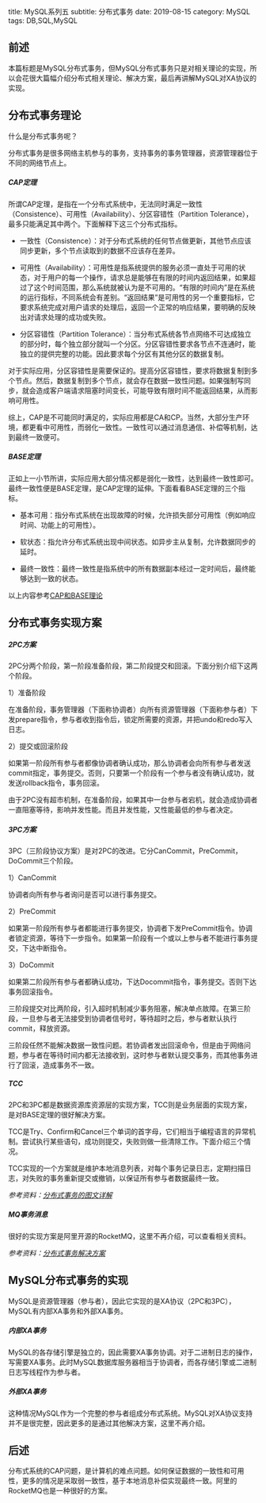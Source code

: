 title: MySQL系列五
subtitle: 分布式事务
date: 2019-08-15
category: MySQL
tags: DB,SQL,MySQL

## 前述

本篇标题是MySQL分布式事务，但MySQL分布式事务只是对相关理论的实现，所以会花很大篇幅介绍分布式相关理论、解决方案，最后再讲解MySQL对XA协议的实现。


## 分布式事务理论

什么是分布式事务呢？

分布式事务是很多网络主机参与的事务，支持事务的事务管理器，资源管理器位于不同的网络节点上。

##### CAP定理

所谓CAP定理，是指在一个分布式系统中，无法同时满足一致性（Consistence）、可用性（Availability）、分区容错性（Partition Tolerance），最多只能满足其中两个。下面解释下这三个分布式指标。

- 一致性（Consistence）：对于分布式系统的任何节点做更新，其他节点应该同步更新，多个节点读取到的数据不应该存在差异。

- 可用性（Availability）：可用性是指系统提供的服务必须一直处于可用的状态，对于用户的每一个操作，请求总是能够在有限的时间内返回结果，如果超过了这个时间范围，那么系统就被认为是不可用的。“有限的时间内”是在系统的运行指标，不同系统会有差别。“返回结果”是可用性的另一个重要指标，它要求系统完成对用户请求的处理后，返回一个正常的响应结果，要明确的反映出对请求处理的成功或失败。

- 分区容错性（Partition Tolerance）：当分布式系统各节点网络不可达成独立的部分时，每个独立部分就叫一个分区。分区容错性要求各节点不连通时，能独立的提供完整的功能。因此要求每个分区有其他分区的数据复制。

对于实际应用，分区容错性是需要保证的。提高分区容错性，要求将数据复制到多个节点。然后，数据复制到多个节点，就会存在数据一致性问题。如果强制写同步，就会造成客户端请求阻塞时间变长，可能导致有限时间不能返回结果，从而影响可用性。

综上，CAP是不可能同时满足的，实际应用都是CA和CP。当然，大部分生产环境，都更看中可用性，而弱化一致性。一致性可以通过消息通信、补偿等机制，达到最终一致便可。

##### BASE定理

正如上一小节所讲，实际应用大部分情况都是弱化一致性，达到最终一致性即可。最终一致性便是BASE定理，是CAP定理的延伸。下面看看BASE定理的三个指标。

- 基本可用：指分布式系统在出现故障的时候，允许损失部分可用性（例如响应时间、功能上的可用性）。

- 软状态：指允许分布式系统出现中间状态。如异步主从复制，允许数据同步的延时。

- 最终一致性：最终一致性是指系统中的所有数据副本经过一定时间后，最终能够达到一致的状态。

以上内容参考[CAP和BASE理论](https://yq.aliyun.com/articles/692238)


## 分布式事务实现方案

##### 2PC方案

2PC分两个阶段，第一阶段准备阶段，第二阶段提交和回滚。下面分别介绍下这两个阶段。

1）准备阶段

在准备阶段，事务管理器（下面称协调者）向所有资源管理器（下面称参与者）下发prepare指令，参与者收到指令后，锁定所需要的资源，并把undo和redo写入日志。

2）提交或回滚阶段

如果第一阶段所有参与者都像协调者确认成功，那么协调者会向所有参与者发送commit指定，事务提交。否则，只要第一个阶段有一个参与者没有确认成功，就发送rollback指令，事务回滚。

由于2PC没有超市机制，在准备阶段，如果其中一台参与者宕机，就会造成协调者一直阻塞等待，影响并发性能。而且并发性能，又性能最低的参与者决定。

##### 3PC方案

3PC（三阶段协议方案）是对2PC的改进。它分CanCommit，PreCommit，DoCommit三个阶段。

1）CanCommit

协调者向所有参与者询问是否可以进行事务提交。

2）PreCommit

如果第一阶段所有参与者都能进行事务提交，协调者下发PreCommit指令。协调者锁定资源，等待下一步指令。如果第一阶段有一个或以上参与者不能进行事务提交，下达中断指令。

3）DoCommit

如果第二阶段所有参与者都确认成功，下达Docommit指令，事务提交。否则下达事务回滚指令。

三阶段提交对比两阶段，引入超时机制减少事务阻塞，解决单点故障。在第三阶段，一旦参与者无法接受到协调者信号时，等待超时之后，参与者默认执行 commit，释放资源。

三阶段任然不能解决数据一致性问题。若协调者发出回滚命令，但是由于网络问题，参与者在等待时间内都无法接收到，这时参与者默认提交事务，而其他事务进行了回滚，造成事务不一致。

##### TCC

2PC和3PC都是数据资源库资源层的实现方案，TCC则是业务层面的实现方案，是对BASE定理的很好解决方案。

TCC是Try、Confirm和Cancel三个单词的首字母，它们相当于编程语言的异常机制。尝试执行某些语句，成功则提交，失败则做一些清除工作。下面介绍三个情况。

TCC实现的一个方案就是维护本地消息列表，对每个事务记录日志，定期扫描日志，对失败的事务重新提交或撤销，以保证所有参与者数据最终一致。

*参考资料：[分布式事务的图文详解](https://www.php.cn/mysql-tutorials-413805.html)*

##### MQ事务消息

很好的实现方案是阿里开源的RocketMQ，这里不再介绍，可以查看相关资料。

*参考资料：[分布式事务解决方案](https://www.cnblogs.com/savorboard/p/distributed-system-transaction-consistency.html)*

## MySQL分布式事务的实现

MySQL是资源管理器（参与者），因此它实现的是XA协议（2PC和3PC），MySQL有内部XA事务和外部XA事务。

##### 内部XA事务

MySQL的各存储引擎是独立的，因此需要XA事务协调。对于二进制日志的操作，写需要XA事务。此时MySQL数据库服务器相当于协调者，而各存储引擎或二进制日志写线程作为参与者。

##### 外部XA事务

这种情况MySQL作为一个完整的参与者组成分布式系统。MySQL对XA协议支持并不是很完整，因此更多的是通过其他解决方案，这里不再介绍。

## 后述

分布式系统的CAP问题，是计算机的难点问题。如何保证数据的一致性和可用性，更多的情况是采取弱一致性，基于本地消息补偿实现最终一致。阿里的RocketMQ也是一种很好的方案。